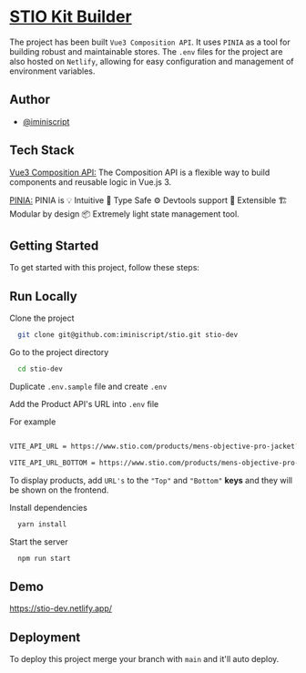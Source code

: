
# [STIO Kit Builder](https://stio-dev.netlify.app/ )

The project has been built ```Vue3 Composition API```. It uses ```PINIA``` as a tool for building robust and maintainable stores. 
The ```.env``` files for the project are also hosted on ```Netlify```, allowing for easy configuration and management of environment variables.


## Author

- [@iminiscript](https://www.github.com/iminiscript)

## Tech Stack

[Vue3 Composition API:](https://v3.vuejs.org/guide/composition-api-introduction.html) The Composition API is a flexible way to build components and reusable logic in Vue.js 3.

[PINIA:](https://pinia.vuejs.org/) PINIA is 💡 Intuitive 🔑 Type Safe ⚙️ Devtools support 🔌 Extensible 🏗 Modular by design 📦 Extremely light state management tool. 
## Getting Started 

To get started with this project, follow these steps: 


## Run Locally

Clone the project

```bash
  git clone git@github.com:iminiscript/stio.git stio-dev
```

Go to the project directory

```bash
  cd stio-dev
```

Duplicate ```.env.sample``` file and create ```.env```

Add the Product API's URL into ```.env``` file

For example 

```bash

VITE_API_URL = https://www.stio.com/products/mens-objective-pro-jacket?view=json

VITE_API_URL_BOTTOM = https://www.stio.com/products/mens-objective-pro-bib?view=json

``` 

To display products, add ```URL's``` to the ```"Top"``` and ```"Bottom"``` **keys** and they will be shown on the frontend.

Install dependencies

```bash
  yarn install
```


Start the server

```bash
  npm run start
```

## Demo

https://stio-dev.netlify.app/ 

## Deployment

To deploy this project merge your branch with ```main``` and it'll auto deploy.


